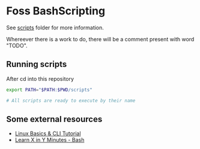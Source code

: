 # Foss BashScripting

See [scripts](./scripts) folder for more information.

Whereever there is a work to do, there will be a comment present with word "TODO".

## Running scripts

After cd into this repository
```bash
export PATH="$PATH:$PWD/scripts"

# All scripts are ready to execute by their name
```

## Some external resources

* [Linux Basics & CLI Tutorial](https://www.freecodecamp.org/news/linux-command-line-tutorial)
* [Learn X in Y Minutes - Bash](https://learnxinyminutes.com/docs/bash/)
